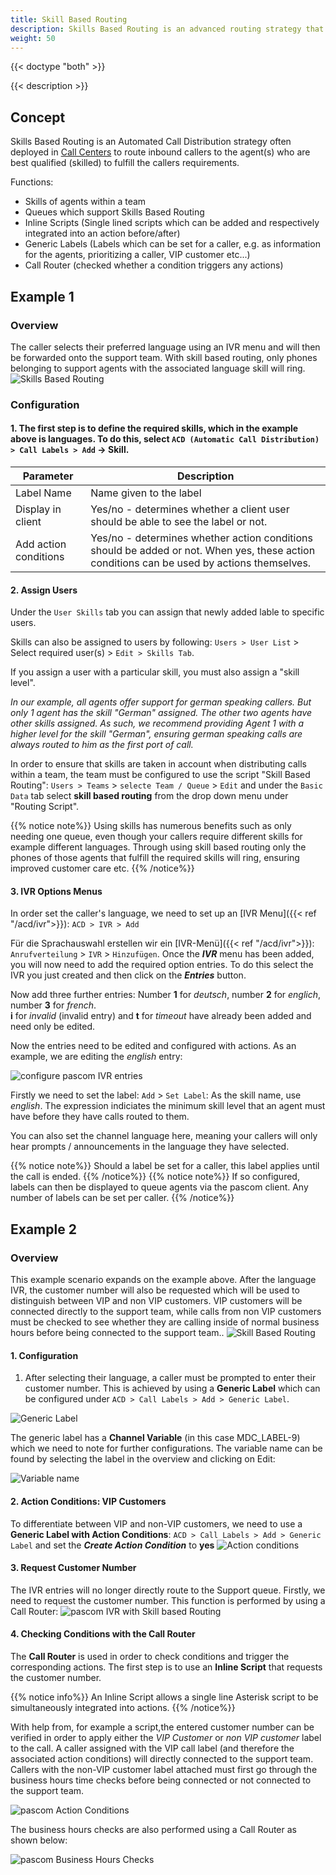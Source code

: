 ```yaml
---
title: Skill Based Routing
description: Skills Based Routing is an advanced routing strategy that routes calls to contact center agents who are best qualified to fulfill the incoming callers requirements.
weight: 50
---
```


{{< doctype "both" >}}
 
{{< description >}}

## Concept
Skills Based Routing is an Automated Call Distribution strategy often deployed in [Call Centers](https://www.pascom.net/en/call-center/ "pascom ContactCenter Tools") to route inbound callers to the agent(s) who are best qualified (skilled) to fulfill the callers requirements.

Functions:

* Skills of agents within a team
* Queues which support Skills Based Routing
* Inline Scripts (Single lined scripts which can be added and respectively integrated into an action before/after)
* Generic Labels (Labels which can be set for a caller, e.g. as information for the agents, prioritizing a caller, VIP customer etc...)
* Call Router (checked whether a condition triggers any actions)

## Example 1

### Overview

The caller selects their preferred language using an IVR menu and will then be forwarded onto the support team. With skill based routing, only phones belonging to support agents with the associated language skill will ring.
![Skills Based Routing](example-1.en.png?width=80% "pascom Skills Based Routing example 1")

### Configuration

#### 1. The first step is to define the required skills, which in the example above is languages. To do this, select `ACD (Automatic Call Distribution) > Call Labels > Add` -> Skill.

|Parameter|Description|
|---|---|
|Label Name|Name given to the label|
|Display in client|Yes/no - determines whether a client user should be able to see the label or not.|
|Add action conditions|Yes/no - determines whether action conditions should be added or not. When yes, these action conditions can be used by actions themselves.|

#### 2. Assign Users

Under the `User Skills` tab you can assign that newly added lable to specific users.

Skills can also be assigned to users by following: `Users > User List` > Select required user(s) > `Edit > Skills Tab`.

If you assign a user with a particular skill, you must also assign a "skill level".

*In our example, all agents offer support for german speaking callers. But only 1 agent has the skill "German" assigned. The other two agents have other skills assigned. As such, we recommend providing Agent 1 with a higher level for the skill "German", ensuring german speaking calls are always routed to him as the first port of call.*

In order to ensure that skills are taken in account when distributing calls within a team, the team must be configured to use the script "Skill Based Routing": `Users > Teams` > `selecte Team / Queue` > `Edit` and under the `Basic Data` tab select **skill based routing** from the drop down menu under "Routing Script".

{{% notice note%}}
Using skills has numerous benefits such as only needing one queue, even though your callers require different skills for example different languages. Through using skill based routing only the phones of those agents that fulfill the required skills will ring, ensuring improved customer care etc.
{{% /notice%}}


#### 3. IVR Options Menus

In order set the caller's language, we need to set up an [IVR Menu]({{< ref "/acd/ivr">}}): `ACD > IVR > Add`

Für die Sprachauswahl erstellen wir ein [IVR-Menü]({{< ref "/acd/ivr">}}): `Anrufverteilung` > `IVR` > `Hinzufügen`.
Once the ***IVR*** menu has been added, you will now need to add the required option entries. To do this select the IVR you just created and then click on the ***Entries*** button.

Now add three further entries: Number **1** for *deutsch*, number **2** for *englich*, number **3** for *french*.<br>**i** for *invalid* (invalid entry) and **t** for *timeout* have already been added and need only be edited.

Now the entries need to be edited and configured with actions. As an example, we are editing the *english* entry:

![configure pascom IVR entries](ivr-entry.en.png?width=80% "how to configure pascom IVR options")

Firstly we need to set the label: `Add` > `Set Label`:
As the skill name, use *english*. The expression indiciates the minimum skill level that an agent must have before they have calls routed to them.

You can also set the channel language here, meaning your callers will only hear prompts / announcements in the language they have selected.

{{% notice note%}}
Should a label be set for a caller, this label applies until the call is ended.
{{% /notice%}}
{{% notice note%}}
If so configured, labels can then be displayed to queue agents via the pascom client. Any number of labels can be set per caller.
{{% /notice%}}


## Example 2

### Overview

This example scenario expands on the example above. After the language IVR, the customer number will also be requested which will be used to distinguish between VIP and non VIP customers. VIP customers will be connected directly to the support team, while calls from non VIP customers must be checked to see whether they are calling inside of normal business hours before being connected to the support team..
 ![Skill Based Routing](example-2.en.png)

#### 1. Configuration

1. After selecting their language, a caller must be prompted to enter their customer number. This is achieved by using a **Generic Label** which can be configured under `ACD > Call Labels > Add > Generic Label`.

![Generic Label](label-generic.en.png?width=80% "pascom Skills Based Routing Call Labels")

The generic label has a **Channel Variable** (in this case MDC_LABEL-9) which we need to note for further configurations. The variable name can be found by selecting the label in the overview and clicking on Edit:

![Variable name](generic-label.en.png?width=80% "pascom Generic Skill Label")

#### 2. Action Conditions: VIP Customers

To differentiate between VIP and non-VIP customers, we need to use a **Generic Label with Action Conditions**: `ACD > Call Labels > Add > Generic Label` and set the ***Create Action Condition*** to **yes**
![Action conditions](label-condition.en.png?width=80% "pascom SBR call label editing")

#### 3. Request Customer Number

The IVR entries will no longer directly route to the Support queue. Firstly, we need to request the customer number. This function is performed by using a Call Router:
![pascom IVR with Skill based Routing](ivr-entry.de.png?width=80% "pascom Skills Based Routing IVR")

#### 4. Checking Conditions with the Call Router

The **Call Router** is used in order to check conditions and trigger the corresponding actions.
The first step is to use an **Inline Script** that requests the customer number.


{{% notice info%}}
An Inline Script allows a single line Asterisk script to be simultaneously integrated into actions.
{{% /notice%}}

With help from, for example a script,the entered customer number can be verified in order to apply either the *VIP Customer* or *non VIP customer* label to the call. A caller assigned with the VIP call label (and therefore the associated action conditions) will directly connected to the support team. Callers with the non-VIP customer label attached must first go through the business hours time checks before being connected or not connected to the support team.

![pascom Action Conditions](call-router-2.en.png?width=80% "pascom Call Router Customer Number")

The business hours checks are also performed using a Call Router as shown below:

![pascom Business Hours Checks](call-router-1.en.png?width=80% "pascom phone system IVR checks")
